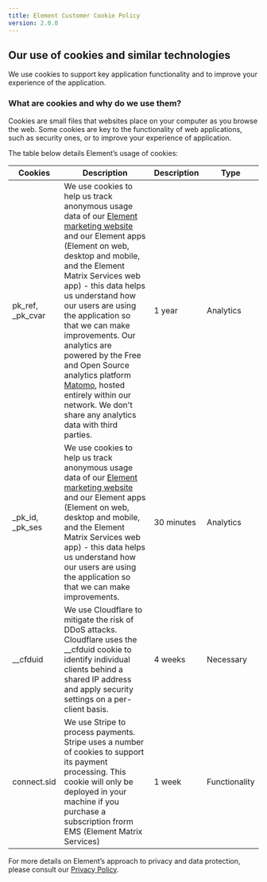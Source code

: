 ```yaml
---
title: Element Customer Cookie Policy
version: 2.0.0
---
```


## Our use of cookies and similar technologies

We use cookies to support key application functionality and to improve your experience of the application.

### What are cookies and why do we use them?

Cookies are small files that websites place on your computer as you browse the web. Some cookies are key to the functionality of web applications, such as security ones, or to improve your experience of application.

The table below details Element’s usage of cookies:

| Cookies | Description | Description | Type |
| ------- | ----------- | ----------- | ---- |
| pk_ref, _pk_cvar | We use cookies to help us track anonymous usage data of our [Element marketing website](https://element.io) and our Element apps (Element on web, desktop and mobile, and the Element Matrix Services web app) - this data helps us understand how our users are using the application so that we can make improvements. Our analytics are powered by the Free and Open Source analytics platform [Matomo](https://matomo.org/), hosted entirely within our network. We don't share any analytics data with third parties. | 1 year | Analytics |
| _pk_id,  _pk_ses | We use cookies to help us track anonymous usage data of our [Element marketing website](https://element.io) and our Element apps (Element on web, desktop and mobile, and the Element Matrix Services web app) - this data helps us understand how our users are using the application so that we can make improvements. | 30 minutes | Analytics |
| __cfduid | We use Cloudflare to mitigate the risk of DDoS attacks. Cloudflare uses the __cfduid cookie to identify individual clients behind a shared IP address and apply security settings on a per-client basis. | 4 weeks | Necessary |
| connect.sid | We use Stripe to process payments. Stripe uses a number of cookies to support its payment processing. This cookie will only be deployed in your machine if you purchase a subscription frorm EMS (Element Matrix Services) | 1 week | Functionality |

For more details on Element’s approach to privacy and data protection, please consult our [Privacy Policy](https://element.io/privacy).
